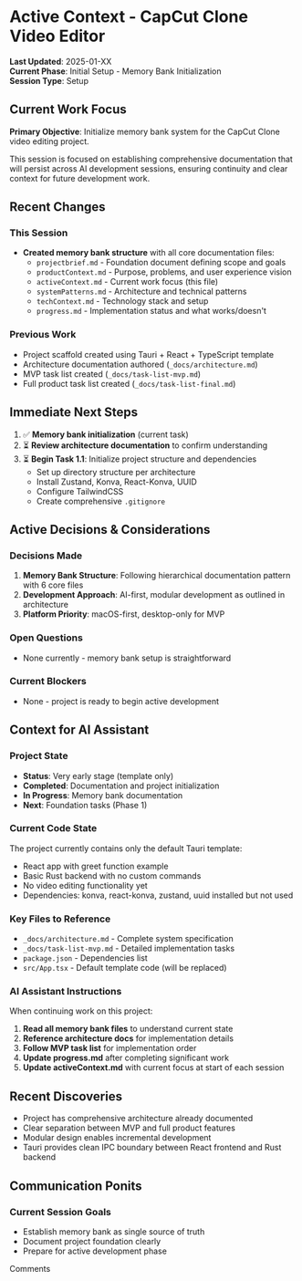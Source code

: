 # Active Context - CapCut Clone Video Editor

**Last Updated**: 2025-01-XX  
**Current Phase**: Initial Setup - Memory Bank Initialization  
**Session Type**: Setup

## Current Work Focus

**Primary Objective**: Initialize memory bank system for the CapCut Clone video editing project.

This session is focused on establishing comprehensive documentation that will persist across AI development sessions, ensuring continuity and clear context for future development work.

## Recent Changes

### This Session
- **Created memory bank structure** with all core documentation files:
  - `projectbrief.md` - Foundation document defining scope and goals
  - `productContext.md` - Purpose, problems, and user experience vision
  - `activeContext.md` - Current work focus (this file)
  - `systemPatterns.md` - Architecture and technical patterns
  - `techContext.md` - Technology stack and setup
  - `progress.md` - Implementation status and what works/doesn't

### Previous Work
- Project scaffold created using Tauri + React + TypeScript template
- Architecture documentation authored (`_docs/architecture.md`)
- MVP task list created (`_docs/task-list-mvp.md`)
- Full product task list created (`_docs/task-list-final.md`)

## Immediate Next Steps

1. ✅ **Memory bank initialization** (current task)
2. ⏳ **Review architecture documentation** to confirm understanding
3. ⏳ **Begin Task 1.1**: Initialize project structure and dependencies
   - Set up directory structure per architecture
   - Install Zustand, Konva, React-Konva, UUID
   - Configure TailwindCSS
   - Create comprehensive `.gitignore`

## Active Decisions & Considerations

### Decisions Made
1. **Memory Bank Structure**: Following hierarchical documentation pattern with 6 core files
2. **Development Approach**: AI-first, modular development as outlined in architecture
3. **Platform Priority**: macOS-first, desktop-only for MVP

### Open Questions
- None currently - memory bank setup is straightforward

### Current Blockers
- None - project is ready to begin active development

## Context for AI Assistant

### Project State
- **Status**: Very early stage (template only)
- **Completed**: Documentation and project initialization
- **In Progress**: Memory bank documentation
- **Next**: Foundation tasks (Phase 1)

### Current Code State
The project currently contains only the default Tauri template:
- React app with greet function example
- Basic Rust backend with no custom commands
- No video editing functionality yet
- Dependencies: konva, react-konva, zustand, uuid installed but not used

### Key Files to Reference
- `_docs/architecture.md` - Complete system specification
- `_docs/task-list-mvp.md` - Detailed implementation tasks
- `package.json` - Dependencies list
- `src/App.tsx` - Default template code (will be replaced)

### AI Assistant Instructions
When continuing work on this project:
1. **Read all memory bank files** to understand current state
2. **Reference architecture docs** for implementation details
3. **Follow MVP task list** for implementation order
4. **Update progress.md** after completing significant work
5. **Update activeContext.md** with current focus at start of each session

## Recent Discoveries

- Project has comprehensive architecture already documented
- Clear separation between MVP and full product features
- Modular design enables incremental development
- Tauri provides clean IPC boundary between React frontend and Rust backend

## Communication Ponits

### Current Session Goals
- Establish memory bank as single source of truth
- Document project foundation clearly
- Prepare for active development phase

Comments

